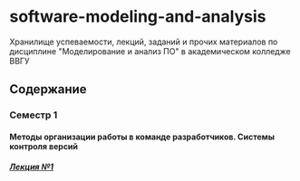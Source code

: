 # software-modeling-and-analysis
Хранилище успеваемости, лекций, заданий и прочих материалов по дисциплине "Моделирование и анализ ПО" в академическом колледже ВВГУ

## Содержание

### Семестр 1

#### Методы организации работы в команде разработчиков. Системы контроля версий

##### [Лекция №1](sem1/lecs/lec1.pdf)

